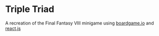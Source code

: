 # Triple Triad

A recreation of the Final Fantasy VIII minigame using [boardgame.io](https://boardgame.io/) and [react.js](https://reactjs.org/)